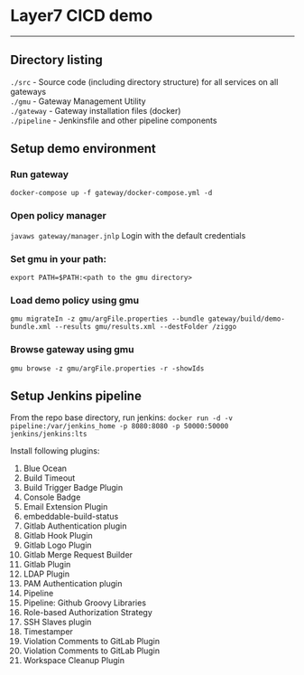 # Layer7 CICD demo
----------------

## Directory listing
`./src` - Source code (including directory structure) for all services on all gateways  
`./gmu` - Gateway Management Utility  
`./gateway` - Gateway installation files (docker)  
`./pipeline` - Jenkinsfile and other pipeline components  


## Setup demo environment
### Run gateway
`docker-compose up -f gateway/docker-compose.yml -d` 
### Open policy manager
`javaws gateway/manager.jnlp`
Login with the default credentials
### Set gmu in your path:
`export PATH=$PATH:<path to the gmu directory>`  
### Load demo policy using gmu
`gmu migrateIn -z gmu/argFile.properties --bundle gateway/build/demo-bundle.xml --results gmu/results.xml --destFolder /ziggo`
### Browse gateway using gmu
`gmu browse -z gmu/argFile.properties -r -showIds`


## Setup Jenkins pipeline
From the repo base directory, run jenkins:
`docker run -d -v pipeline:/var/jenkins_home -p 8080:8080 -p 50000:50000 jenkins/jenkins:lts`

Install following plugins:
1. Blue Ocean 
2. Build Timeout 
3. Build Trigger Badge Plugin 
4. Console Badge 
5. Email Extension Plugin 
6. embeddable-build-status 
7. Gitlab Authentication plugin 
8. Gitlab Hook Plugin 
9. Gitlab Logo Plugin 
10. Gitlab Merge Request Builder 
11. Gitlab Plugin 
12. LDAP Plugin 
13. PAM Authentication plugin 
14. Pipeline 
15. Pipeline: Github Groovy Libraries 
16. Role-based Authorization Strategy 
17. SSH Slaves plugin 
18. Timestamper 
19. Violation Comments to GitLab Plugin 
20. Violation Comments to GitLab Plugin 
21. Workspace Cleanup Plugin


